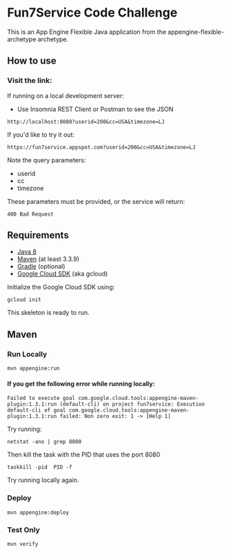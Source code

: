 Fun7Service Code Challenge
============================

This is an App Engine Flexible Java application from the appengine-flexible-archetype archetype.

## How to use
### Visit the link:

If running on a local development server:

* Use Insomnia REST Client or Postman to see the JSON

```http
http://localhost:8080?userid=200&cc=USA&timezone=LJ
```

If you'd like to try it out:

```http
https://fun7service.appspot.com?userid=200&cc=USA&timezone=LJ
```

Note the query parameters:

 - userid
- cc
- timezone

These parameters must be provided, or the service will return:

    400 Bad Request

## Requirements

* [Java 8](http://www.oracle.com/technetwork/java/javase/downloads/index.html)
* [Maven](https://maven.apache.org/download.cgi) (at least 3.3.9)
* [Gradle](https://gradle.org/gradle-download/) (optional)
* [Google Cloud SDK](https://cloud.google.com/sdk/) (aka gcloud)

Initialize the Google Cloud SDK using:

    gcloud init

This skeleton is ready to run.

## Maven

### Run Locally

    mvn appengine:run
#### If you get the following error while running locally:

    Failed to execute goal com.google.cloud.tools:appengine-maven-plugin:1.3.1:run (default-cli) on project fun7service: Execution default-cli of goal com.google.cloud.tools:appengine-maven-plugin:1.3.1:run failed: Non zero exit: 1 -> [Help 1]

Try running:

    netstat -ano | grep 8080
Then kill the task with the PID that uses the port 8080

    taskkill -pid  PID -f

Try running locally again.

### Deploy

    mvn appengine:deploy

### Test Only

    mvn verify
